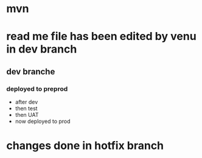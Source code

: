 # mvn
# read me file has been edited by venu in dev branch
## dev branche 
### deployed to preprod
- after dev 
- then test 
- then UAT
- now deployed to prod
# changes done in hotfix branch
